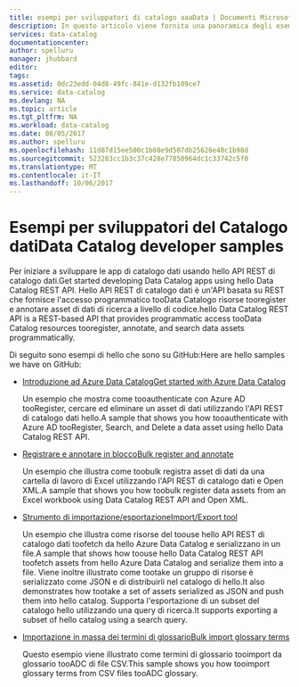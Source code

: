```yaml
---
title: esempi per sviluppatori di catalogo aaaData | Documenti Microsoft
description: In questo articolo viene fornita una panoramica degli esempi per sviluppatori disponibili hello per hello API REST di catalogo dati.
services: data-catalog
documentationcenter: 
author: spelluru
manager: jhubbard
editor: 
tags: 
ms.assetid: 0dc23edd-04d8-49fc-841e-d132fb109ce7
ms.service: data-catalog
ms.devlang: NA
ms.topic: article
ms.tgt_pltfrm: NA
ms.workload: data-catalog
ms.date: 08/05/2017
ms.author: spelluru
ms.openlocfilehash: 11d87d15ee500c1b08e9d507db25626e40c1b98d
ms.sourcegitcommit: 523283cc1b3c37c428e77850964dc1c33742c5f0
ms.translationtype: MT
ms.contentlocale: it-IT
ms.lasthandoff: 10/06/2017
---
```

# <a name="data-catalog-developer-samples"></a><span data-ttu-id="741b6-103">Esempi per sviluppatori del Catalogo dati</span><span class="sxs-lookup"><span data-stu-id="741b6-103">Data Catalog developer samples</span></span>
<span data-ttu-id="741b6-104">Per iniziare a sviluppare le app di catalogo dati usando hello API REST di catalogo dati.</span><span class="sxs-lookup"><span data-stu-id="741b6-104">Get started developing Data Catalog apps using hello Data Catalog REST API.</span></span> <span data-ttu-id="741b6-105">Hello API REST di catalogo dati è un'API basata su REST che fornisce l'accesso programmatico tooData Catalogo risorse tooregister e annotare asset di dati di ricerca a livello di codice.</span><span class="sxs-lookup"><span data-stu-id="741b6-105">hello Data Catalog REST API is a REST-based API that provides programmatic access tooData Catalog resources tooregister, annotate, and search data assets programmatically.</span></span>

<span data-ttu-id="741b6-106">Di seguito sono esempi di hello che sono su GitHub:</span><span class="sxs-lookup"><span data-stu-id="741b6-106">Here are hello samples we have on GitHub:</span></span>

* [<span data-ttu-id="741b6-107">Introduzione ad Azure Data Catalog</span><span class="sxs-lookup"><span data-stu-id="741b6-107">Get started with Azure Data Catalog</span></span>](https://azure.microsoft.com/resources/samples/data-catalog-dotnet-get-started/)
  
  <span data-ttu-id="741b6-108">Un esempio che mostra come tooauthenticate con Azure AD tooRegister, cercare ed eliminare un asset di dati utilizzando l'API REST di catalogo dati hello.</span><span class="sxs-lookup"><span data-stu-id="741b6-108">A sample that shows you how tooauthenticate with Azure AD tooRegister, Search, and Delete a data asset using hello Data Catalog REST API.</span></span>
* [<span data-ttu-id="741b6-109">Registrare e annotare in blocco</span><span class="sxs-lookup"><span data-stu-id="741b6-109">Bulk register and annotate</span></span>](https://azure.microsoft.com/resources/samples/data-catalog-dotnet-excel-register-data-assets/)
  
  <span data-ttu-id="741b6-110">Un esempio che illustra come toobulk registra asset di dati da una cartella di lavoro di Excel utilizzando l'API REST di catalogo dati e Open XML.</span><span class="sxs-lookup"><span data-stu-id="741b6-110">A sample that shows you how toobulk register data assets from an Excel workbook using Data Catalog REST API and Open XML.</span></span>
* [<span data-ttu-id="741b6-111">Strumento di importazione/esportazione</span><span class="sxs-lookup"><span data-stu-id="741b6-111">Import/Export tool</span></span>](https://azure.microsoft.com/resources/samples/data-catalog-dotnet-import-export/)
  
  <span data-ttu-id="741b6-112">Un esempio che illustra come risorse del toouse hello API REST di catalogo dati toofetch da hello Azure Data Catalog e serializzano in un file.</span><span class="sxs-lookup"><span data-stu-id="741b6-112">A sample that shows how toouse hello Data Catalog REST API toofetch assets from hello Azure Data Catalog and serialize them into a file.</span></span> <span data-ttu-id="741b6-113">Viene inoltre illustrato come tootake un gruppo di risorse è serializzato come JSON e di distribuirli nel catalogo di hello.</span><span class="sxs-lookup"><span data-stu-id="741b6-113">It also demonstrates how tootake a set of assets serialized as JSON and push them into hello catalog.</span></span> <span data-ttu-id="741b6-114">Supporta l'esportazione di un subset del catalogo hello utilizzando una query di ricerca.</span><span class="sxs-lookup"><span data-stu-id="741b6-114">It supports exporting a subset of hello catalog using a search query.</span></span>

* [<span data-ttu-id="741b6-115">Importazione in massa dei termini di glossario</span><span class="sxs-lookup"><span data-stu-id="741b6-115">Bulk import glossary terms</span></span>](https://azure.microsoft.com/resources/samples/data-catalog-bulk-import-glossary/)

    <span data-ttu-id="741b6-116">Questo esempio viene illustrato come termini di glossario tooimport da glossario tooADC di file CSV.</span><span class="sxs-lookup"><span data-stu-id="741b6-116">This sample shows you how tooimport glossary terms from CSV files tooADC glossary.</span></span>

